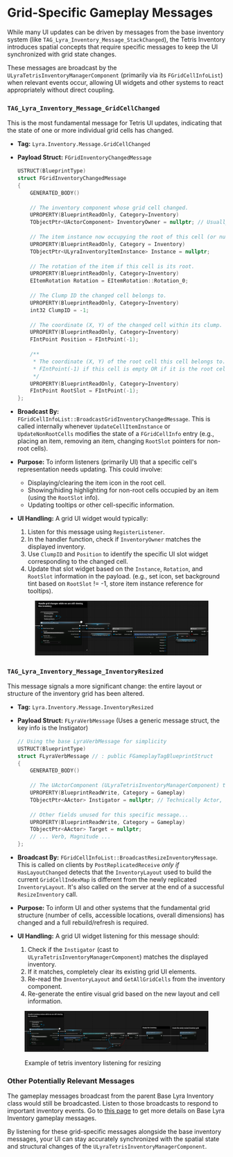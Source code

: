 # Grid-Specific Gameplay Messages

While many UI updates can be driven by messages from the base inventory system (like `TAG_Lyra_Inventory_Message_StackChanged`), the Tetris Inventory introduces spatial concepts that require specific messages to keep the UI synchronized with grid state changes.

These messages are broadcast by the `ULyraTetrisInventoryManagerComponent` (primarily via its `FGridCellInfoList`) when relevant events occur, allowing UI widgets and other systems to react appropriately without direct coupling.

### `TAG_Lyra_Inventory_Message_GridCellChanged`

This is the most fundamental message for Tetris UI updates, indicating that the state of one or more individual grid cells has changed.

* **Tag:** `Lyra.Inventory.Message.GridCellChanged`
*   **Payload Struct:** `FGridInventoryChangedMessage`

    ```cpp
    USTRUCT(BlueprintType)
    struct FGridInventoryChangedMessage
    {
        GENERATED_BODY()

        // The inventory component whose grid cell changed.
        UPROPERTY(BlueprintReadOnly, Category=Inventory)
        TObjectPtr<UActorComponent> InventoryOwner = nullptr; // Usually ULyraTetrisInventoryManagerComponent

        // The item instance now occupying the root of this cell (or nullptr if empty).
        UPROPERTY(BlueprintReadOnly, Category = Inventory)
        TObjectPtr<ULyraInventoryItemInstance> Instance = nullptr;

        // The rotation of the item if this cell is its root.
        UPROPERTY(BlueprintReadOnly, Category=Inventory)
        EItemRotation Rotation = EItemRotation::Rotation_0;

        // The Clump ID the changed cell belongs to.
        UPROPERTY(BlueprintReadOnly, Category=Inventory)
        int32 ClumpID = -1;

        // The coordinate (X, Y) of the changed cell within its clump.
        UPROPERTY(BlueprintReadOnly, Category=Inventory)
        FIntPoint Position = FIntPoint(-1);

        /**
         * The coordinate (X, Y) of the root cell this cell belongs to.
         * FIntPoint(-1) if this cell is empty OR if it is the root cell itself.
         */
        UPROPERTY(BlueprintReadOnly, Category=Inventory)
        FIntPoint RootSlot = FIntPoint(-1);
    };
    ```
* **Broadcast By:** `FGridCellInfoList::BroadcastGridInventoryChangedMessage`. This is called internally whenever `UpdateCellItemInstance` or `UpdateNonRootCells` modifies the state of a `FGridCellInfo` entry (e.g., placing an item, removing an item, changing `RootSlot` pointers for non-root cells).
* **Purpose:** To inform listeners (primarily UI) that a specific cell's representation needs updating. This could involve:
  * Displaying/clearing the item icon in the root cell.
  * Showing/hiding highlighting for non-root cells occupied by an item (using the `RootSlot` info).
  * Updating tooltips or other cell-specific information.
*   **UI Handling:** A grid UI widget would typically:

    1. Listen for this message using `RegisterListener`.
    2. In the handler function, check if `InventoryOwner` matches the displayed inventory.
    3. Use `ClumpID` and `Position` to identify the specific UI slot widget corresponding to the changed cell.
    4. Update that slot widget based on the `Instance`, `Rotation`, and `RootSlot` information in the payload. (e.g., set icon, set background tint based on `RootSlot` != -1, store item instance reference for tooltips).

    <figure><img src="../../../.gitbook/assets/image (178).png" alt="" width="563"><figcaption></figcaption></figure>

### `TAG_Lyra_Inventory_Message_InventoryResized`

This message signals a more significant change: the entire layout or structure of the inventory grid has been altered.

* **Tag:** `Lyra.Inventory.Message.InventoryResized`
*   **Payload Struct:** `FLyraVerbMessage` (Uses a generic message struct, the key info is the Instigator)

    ```cpp
    // Using the base LyraVerbMessage for simplicity
    USTRUCT(BlueprintType)
    struct FLyraVerbMessage // : public FGameplayTagBlueprintStruct
    {
        GENERATED_BODY()

        // The UActorComponent (ULyraTetrisInventoryManagerComponent) that was resized.
        UPROPERTY(BlueprintReadWrite, Category = Gameplay)
        TObjectPtr<AActor> Instigator = nullptr; // Technically Actor, but cast to Component expected

        // Other fields unused for this specific message...
        UPROPERTY(BlueprintReadWrite, Category = Gameplay)
        TObjectPtr<AActor> Target = nullptr;
        // ... Verb, Magnitude ...
    };
    ```
* **Broadcast By:** `FGridCellInfoList::BroadcastResizeInventoryMessage`. This is called on clients by `PostReplicatedReceive` _only if_ `HasLayoutChanged` detects that the `InventoryLayout` used to build the current `GridCellIndexMap` is different from the newly replicated `InventoryLayout`. It's also called on the server at the end of a successful `ResizeInventory` call.
* **Purpose:** To inform UI and other systems that the fundamental grid structure (number of cells, accessible locations, overall dimensions) has changed and a full rebuild/refresh is required.
* **UI Handling:** A grid UI widget listening for this message should:
  1. Check if the `Instigator` (cast to `ULyraTetrisInventoryManagerComponent`) matches the displayed inventory.
  2. If it matches, completely clear its existing grid UI elements.
  3. Re-read the `InventoryLayout` and `GetAllGridCells` from the inventory component.
  4. Re-generate the entire visual grid based on the new layout and cell information.

<figure><img src="../../../.gitbook/assets/image (177).png" alt="" width="563"><figcaption><p>Example of tetris inventory listening for resizing</p></figcaption></figure>

### Other Potentially Relevant Messages

The gameplay messages broadcast from the parent Base Lyra Inventory class would still be broadcasted. Listen to those broadcasts to respond to important inventory events. Go to [this page](../../../base-lyra-modified/items/inventory-manager-component/broadcasted-gameplay-messages.md) to get more details on Base Lyra Inventory gameplay messages.

By listening for these grid-specific messages alongside the base inventory messages, your UI can stay accurately synchronized with the spatial state and structural changes of the `ULyraTetrisInventoryManagerComponent`.
